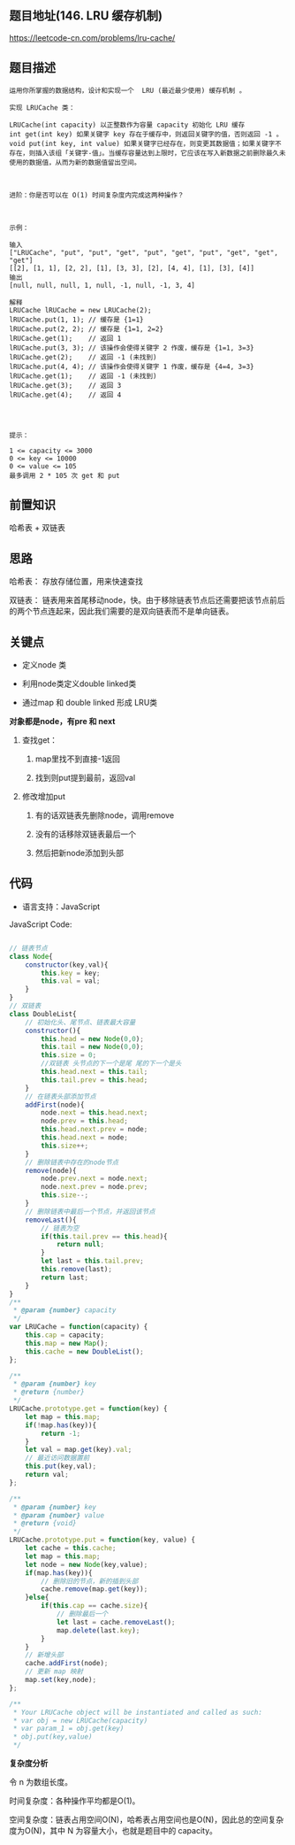 
## 题目地址(146. LRU 缓存机制)

https://leetcode-cn.com/problems/lru-cache/

## 题目描述

```
运用你所掌握的数据结构，设计和实现一个  LRU (最近最少使用) 缓存机制 。

实现 LRUCache 类：

LRUCache(int capacity) 以正整数作为容量 capacity 初始化 LRU 缓存
int get(int key) 如果关键字 key 存在于缓存中，则返回关键字的值，否则返回 -1 。
void put(int key, int value) 如果关键字已经存在，则变更其数据值；如果关键字不存在，则插入该组「关键字-值」。当缓存容量达到上限时，它应该在写入新数据之前删除最久未使用的数据值，从而为新的数据值留出空间。

 

进阶：你是否可以在 O(1) 时间复杂度内完成这两种操作？

 

示例：

输入
["LRUCache", "put", "put", "get", "put", "get", "put", "get", "get", "get"]
[[2], [1, 1], [2, 2], [1], [3, 3], [2], [4, 4], [1], [3], [4]]
输出
[null, null, null, 1, null, -1, null, -1, 3, 4]

解释
LRUCache lRUCache = new LRUCache(2);
lRUCache.put(1, 1); // 缓存是 {1=1}
lRUCache.put(2, 2); // 缓存是 {1=1, 2=2}
lRUCache.get(1);    // 返回 1
lRUCache.put(3, 3); // 该操作会使得关键字 2 作废，缓存是 {1=1, 3=3}
lRUCache.get(2);    // 返回 -1 (未找到)
lRUCache.put(4, 4); // 该操作会使得关键字 1 作废，缓存是 {4=4, 3=3}
lRUCache.get(1);    // 返回 -1 (未找到)
lRUCache.get(3);    // 返回 3
lRUCache.get(4);    // 返回 4


 

提示：

1 <= capacity <= 3000
0 <= key <= 10000
0 <= value <= 105
最多调用 2 * 105 次 get 和 put
```

## 前置知识

哈希表 +  双链表 

## 思路

哈希表： 存放存储位置，用来快速查找

双链表： 链表用来首尾移动node，快。由于移除链表节点后还需要把该节点前后的两个节点连起来，因此我们需要的是双向链表而不是单向链表。

## 关键点

-  定义node 类

- 利用node类定义double linked类

- 通过map 和 double linked 形成 LRU类

**对象都是node，有pre 和 next**

1. 查找get：

   1. map里找不到直接-1返回

   2. 找到则put提到最前，返回val

2. 修改增加put

   1. 有的话双链表先删除node，调用remove

   2. 没有的话移除双链表最后一个

   3. 然后把新node添加到头部

## 代码

- 语言支持：JavaScript

JavaScript Code:

```javascript

// 链表节点
class Node{
    constructor(key,val){
        this.key = key;
        this.val = val;
    }
}
// 双链表
class DoubleList{
    // 初始化头、尾节点、链表最大容量
    constructor(){
        this.head = new Node(0,0);
        this.tail = new Node(0,0);
        this.size = 0;
        //双链表 头节点的下一个是尾 尾的下一个是头
        this.head.next = this.tail;
        this.tail.prev = this.head;
    }
    // 在链表头部添加节点
    addFirst(node){
        node.next = this.head.next;
        node.prev = this.head;
        this.head.next.prev = node;
        this.head.next = node;
        this.size++;
    }
    // 删除链表中存在的node节点
    remove(node){
        node.prev.next = node.next;
        node.next.prev = node.prev;
        this.size--;
    }
    // 删除链表中最后一个节点，并返回该节点
    removeLast(){
        // 链表为空
        if(this.tail.prev == this.head){
            return null;
        }
        let last = this.tail.prev;
        this.remove(last);
        return last;
    }
}
/**
 * @param {number} capacity
 */
var LRUCache = function(capacity) {
    this.cap = capacity;
    this.map = new Map();
    this.cache = new DoubleList();
};

/** 
 * @param {number} key
 * @return {number}
 */
LRUCache.prototype.get = function(key) {
    let map = this.map;
    if(!map.has(key)){
        return -1;
    }
    let val = map.get(key).val;
    // 最近访问数据置前
    this.put(key,val);
    return val;
};

/** 
 * @param {number} key 
 * @param {number} value
 * @return {void}
 */
LRUCache.prototype.put = function(key, value) {
    let cache = this.cache;
    let map = this.map;
    let node = new Node(key,value);
    if(map.has(key)){
        // 删除旧的节点，新的插到头部
        cache.remove(map.get(key));
    }else{
        if(this.cap == cache.size){
            // 删除最后一个
            let last = cache.removeLast();
            map.delete(last.key);
        }
    }
    // 新增头部
    cache.addFirst(node);
    // 更新 map 映射
    map.set(key,node);
};

/** 
 * Your LRUCache object will be instantiated and called as such:
 * var obj = new LRUCache(capacity)
 * var param_1 = obj.get(key)
 * obj.put(key,value)
 */


```


**复杂度分析**

令 n 为数组长度。

时间复杂度：各种操作平均都是O(1)。

空间复杂度：链表占用空间O(N)，哈希表占用空间也是O(N)，因此总的空间复杂度为O(N)，其中 N 为容量大小，也就是题目中的 capacity。


